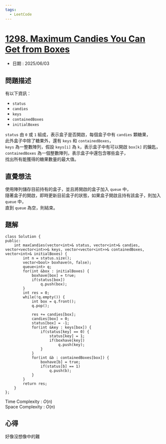 ```yaml
---
tags:
  - LeetCode
---
```


# [1298. Maximum Candies You Can Get from Boxes](https://leetcode.com/problems/maximum-candies-you-can-get-from-boxes/description/)  

+ 日期 : 2025/06/03  

## 問題描述  

有以下資訊：  

+ `status`  
+ `candies`  
+ `keys`  
+ `containedBoxes`  
+ `initialBoxes`  

`status` 由 `0` 或 `1` 組成，表示盒子是否開啟，每個盒子中有 `candies` 顆糖果，  
此外盒子中除了糖果外，還有 `keys` 和 `containedBoxes`，  
`keys` 為一整數陣列，假設 `keys[i]` 為 `k`，表示盒子中有可以開啟 `box[k]` 的鑰匙，  
`containedBoxes` 為一個整數陣列，表示盒子中還包含哪些盒子，  
找出所有能獲得的糖果數量的最大值。  

## 直覺想法  

使用陣列儲存目前持有的盒子，並且將開啟的盒子加入 `queue` 中，  
隨著盒子的開啟，即時更新目前盒子的狀態，如果盒子開啟且持有該盒子，則加入 `queue` 中，  
直到 `queue` 為空，則結束。  

## 題解  

```cpp=
class Solution {
public:
    int maxCandies(vector<int>& status, vector<int>& candies, vector<vector<int>>& keys, vector<vector<int>>& containedBoxes, vector<int>& initialBoxes) {
        int n = status.size();
        vector<bool> boxhave(n, false);
        queue<int> q;
        for(int &box : initialBoxes) {
            boxhave[box] = true;
            if(status[box])
                q.push(box);
        }
        int res = 0;
        while(!q.empty()) {
            int box = q.front();
            q.pop();

            res += candies[box];
            candies[box] = 0;
            status[box] = -1;
            for(int &key : keys[box]) {
                if(status[key] == 0) {
                    status[key] = 1;
                    if(boxhave[key])
                        q.push(key);
                }
            }
            for(int &b : containedBoxes[box]) {
                boxhave[b] = true;
                if(status[b] == 1)
                    q.push(b);
            }
        }
        return res;
    }
};
```

Time Complexity : $O(n)$  
Space Complexity : $O(n)$  

## 心得  

好像沒想像中的難  
